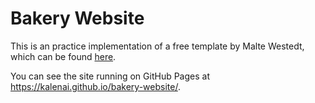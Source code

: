 # Bakery Website

This is an practice implementation of a free template by Malte Westedt, which can be found [here](https://dribbble.com/shots/2847987-The-Bakery-Website).

You can see the site running on GitHub Pages at https://kalenai.github.io/bakery-website/.